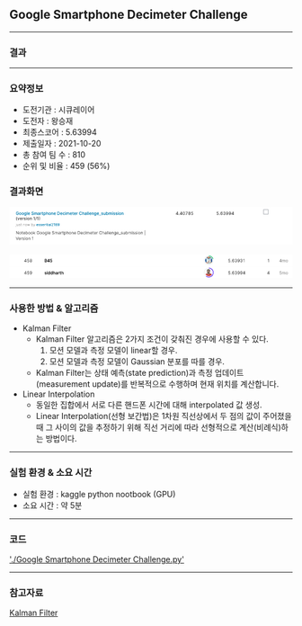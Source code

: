## Google Smartphone Decimeter Challenge

------------

### 결과

----------------

### 요약정보

* 도전기관 : 시큐레이어
* 도전자 : 왕승재
* 최종스코어 : 5.63994
* 제출일자 : 2021-10-20
* 총 참여 팀 수 : 810
* 순위 및 비율 : 459 (56%)

### 결과화면

![결과](screanshot/score.png)

![결과](screanshot/leaderboard.png)

----------

### 사용한 방법 & 알고리즘

* Kalman Filter
  * Kalman Filter 알고리즘은 2가지 조건이 갖춰진 경우에 사용할 수 있다.
    1. 모션 모델과 측정 모델이 linear할 경우.
    2. 모션 모델과 측정 모델이 Gaussian 분포를 따를 경우.
  * Kalman Filter는 상태 예측(state prediction)과 측정 업데이트(measurement update)를 반복적으로 수행하며 현재 위치를 계산합니다.
* Linear Interpolation
  * 동일한 집합에서 서로 다른 핸드폰 시간에 대해 interpolated 값 생성.
  * Linear Interpolation(선형 보간법)은 1차원 직선상에서 두 점의 값이 주어졌을 때 그 사이의 값을 추정하기 위해 직선 거리에 따라 선형적으로 계산(비례식)하는 방법이다.

-------------

### 실험 환경 & 소요 시간

* 실험 환경 : kaggle python nootbook (GPU)
* 소요 시간 : 약 5분

-----------

### 코드

['./Google Smartphone Decimeter Challenge.py'](https://github.com/essential2189/AI_Competitions_2/blob/main/kaggle/Google%20Smartphone%20Decimeter%20Challenge/Google%20Smartphone%20Decimeter%20Challenge.py)

-----------

### 참고자료

[Kalman Filter](https://simdkalman.readthedocs.io/en/latest/)

